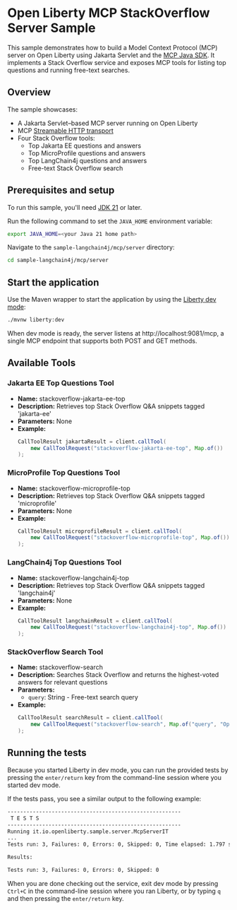 # Open Liberty MCP StackOverflow Server Sample

This sample demonstrates how to build a Model Context Protocol (MCP) server on Open Liberty using Jakarta Servlet and the [MCP Java SDK](https://github.com/modelcontextprotocol/java-sdk). It implements a Stack Overflow service and exposes MCP tools for listing top questions and running free-text searches.
## Overview

The sample showcases:

* A Jakarta Servlet–based MCP server running on Open Liberty
* MCP [Streamable HTTP transport](https://modelcontextprotocol.io/specification/2025-06-18/basic/transports#streamable-http)
* Four Stack Overflow tools:
  * Top Jakarta EE questions and answers
  * Top MicroProfile questions and answers
  * Top LangChain4j questions and answers
  * Free-text Stack Overflow search

## Prerequisites and setup

To run this sample, you'll need [JDK 21](https://developer.ibm.com/languages/java/semeru-runtimes/downloads) or later.

Run the following command to set the `JAVA_HOME` environment variable:

```bash
export JAVA_HOME=<your Java 21 home path>
```

Navigate to the `sample-langchain4j/mcp/server` directory:

```bash
cd sample-langchain4j/mcp/server
```

## Start the application

Use the Maven wrapper to start the application by using the [Liberty dev mode](https://openliberty.io/docs/latest/development-mode.html):

```bash
./mvnw liberty:dev
```

When dev mode is ready, the server listens at http://localhost:9081/mcp, a single MCP endpoint that supports both POST and GET methods.

## Available Tools

### Jakarta EE Top Questions Tool
- **Name:** stackoverflow-jakarta-ee-top
- **Description:** Retrieves top Stack Overflow Q&A snippets tagged 'jakarta-ee'
- **Parameters:** None
- **Example:**
  ```java
  CallToolResult jakartaResult = client.callTool(
      new CallToolRequest("stackoverflow-jakarta-ee-top", Map.of())
  );
  ```

### MicroProfile Top Questions Tool
- **Name:** stackoverflow-microprofile-top  
- **Description:** Retrieves top Stack Overflow Q&A snippets tagged 'microprofile'  
- **Parameters:** None
- **Example:**
  ```java
  CallToolResult microprofileResult = client.callTool(
      new CallToolRequest("stackoverflow-microprofile-top", Map.of())
  );
  ```

### LangChain4j Top Questions Tool
- **Name:** stackoverflow-langchain4j-top  
- **Description:** Retrieves top Stack Overflow Q&A snippets tagged 'langchain4j'
- **Parameters:** None
- **Example:**
  ```java
  CallToolResult langchainResult = client.callTool(
      new CallToolRequest("stackoverflow-langchain4j-top", Map.of())
  );
  ```

### StackOverflow Search Tool
- **Name:** stackoverflow-search  
- **Description:** Searches Stack Overflow and returns the highest-voted answers for relevant questions  
- **Parameters:**
  - `query`: String - Free-text search query  
- **Example:**
  ```java
  CallToolResult searchResult = client.callTool(
      new CallToolRequest("stackoverflow-search", Map.of("query", "Open Liberty CDI"))
  );
  ```

## Running the tests

Because you started Liberty in dev mode, you can run the provided tests by pressing the `enter/return` key from the command-line session where you started dev mode.

If the tests pass, you see a similar output to the following example:

```bash
-------------------------------------------------------
 T E S T S
-------------------------------------------------------
Running it.io.openliberty.sample.server.McpServerIT
...
Tests run: 3, Failures: 0, Errors: 0, Skipped: 0, Time elapsed: 1.797 s...

Results:

Tests run: 3, Failures: 0, Errors: 0, Skipped: 0
```

When you are done checking out the service, exit dev mode by pressing `Ctrl+C` in the command-line session where you ran Liberty, or by typing `q` and then pressing the `enter/return` key.
